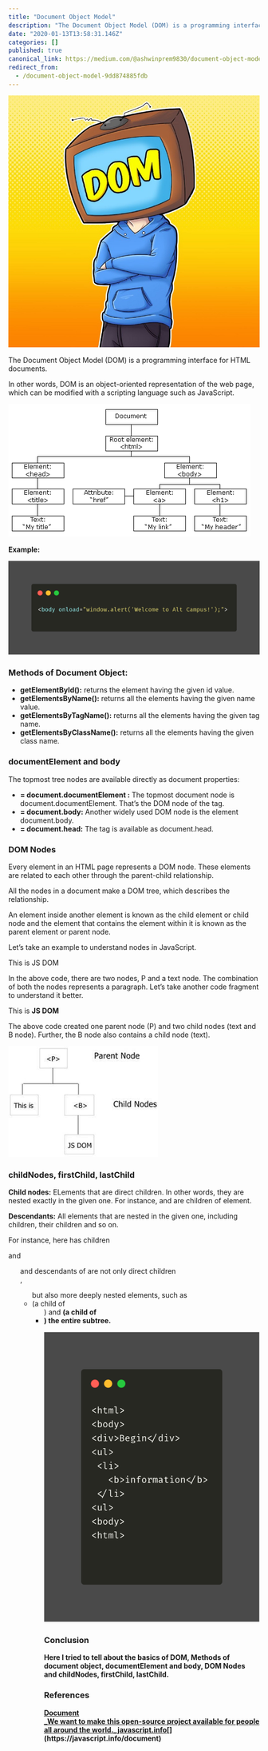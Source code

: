 ```yaml
---
title: "Document Object Model"
description: "The Document Object Model (DOM) is a programming interface for HTML documents."
date: "2020-01-13T13:58:31.146Z"
categories: []
published: true
canonical_link: https://medium.com/@ashwinprem9830/document-object-model-9dd874885fdb
redirect_from:
  - /document-object-model-9dd874885fdb
---
```


![](./asset-1.jpeg)

The Document Object Model (DOM) is a programming interface for HTML documents.

In other words, DOM is an object-oriented representation of the web page, which can be modified with a scripting language such as JavaScript.

![](./asset-2)

**Example:**

![This will display an alert when the document is loaded](./asset-3.png)

### **Methods of Document Object**:

-   **getElementById():** returns the element having the given id value.
-   **getElementsByName():** returns all the elements having the given name value.
-   **getElementsByTagName():** returns all the elements having the given tag name.
-   **getElementsByClassName():** returns all the elements having the given class name.

### **documentElement and body**

The topmost tree nodes are available directly as document properties:

-   **<html> = document.documentElement :** The topmost document node is document.documentElement. That’s the DOM node of the <html> tag.
-   **<body> = document.body:** Another widely used DOM node is the <body> element document.body.
-   **<head> = document.head:** The <head> tag is available as document.head.

### DOM Nodes

Every element in an HTML page represents a DOM node. These elements are related to each other through the parent-child relationship.

All the nodes in a document make a DOM tree, which describes the relationship.

An element inside another element is known as the child element or child node and the element that contains the element within it is known as the parent element or parent node.

Let’s take an example to understand nodes in JavaScript.

<P>This is JS DOM</P>

In the above code, there are two nodes, P and a text node. The combination of both the nodes represents a paragraph. Let’s take another code fragment to understand it better.

<P>This is <B>JS DOM</B></P>

The above code created one parent node (P) and two child nodes (text and B node). Further, the B node also contains a child node (text).

![](./asset-4)

### childNodes, firstChild, lastChild

**Child nodes:** ELements that are direct children. In other words, they are nested exactly in the given one. For instance, <head> and <body> are children of <html> element.

**Descendants:** All elements that are nested in the given one, including children, their children and so on.

For instance, here <body> has children <div> and <ul> and descendants of <body> are not only direct children <div>, <ul> but also more deeply nested elements, such as <li> (a child of <ul>) and <b> (a child of <li>) the entire subtree.

![](./asset-5.png)

### Conclusion

Here I tried to tell about the basics of DOM, Methods of document object, documentElement and body, DOM Nodes and childNodes, firstChild, lastChild.

### References

[**Document**  
_We want to make this open-source project available for people all around the world._javascript.info](https://javascript.info/document "https://javascript.info/document")[](https://javascript.info/document)
